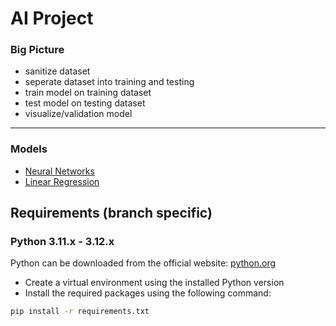 # AI Project
### Big Picture
- sanitize dataset
- seperate dataset into training and testing
- train model on training dataset
- test model on testing dataset
- visualize/validation model
---
### Models
- [Neural Networks](https://github.com/TheAypisamFpv/AI-Project/tree/neural-network)
- [Linear Regression](https://github.com/TheAypisamFpv/AI-Project/tree/linear-regression)

## Requirements (branch specific)
### Python 3.11.x - 3.12.x

Python can be downloaded from the official website: [python.org](https://www.python.org/downloads/)

- Create a virtual environment using the installed Python version
- Install the required packages using the following command:

```bash
pip install -r requirements.txt
```
